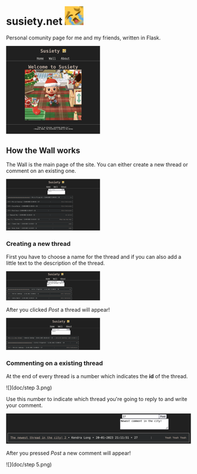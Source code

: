 # susiety.net  <img src="doc/wueeeee.jpeg" style="zoom:10%;" />
Personal comunity page for me and my friends, written in Flask.

<img src="doc/home.png" style="zoom:25%;" />

## How the Wall works

The Wall is the main page of the site. You can either create a new thread or comment on an existing one.

<img src="doc/wall.png" style="zoom:25%;" />

### Creating a new thread

First you have to choose a name for the thread and if you can also add a little text to the description of the thread.

<img src="doc/step 1.png" style="zoom:25%;" />

After you clicked *Post* a thread will appear!

<img src="doc/step 2.png" style="zoom:25%;" />

### Commenting on a existing thread

At the end of every thread is a number which indicates the **id** of the thread.

![](doc/step 3.png)

Use this number to indicate which thread you're going to reply to and write your comment.

<img src="doc/step 4.png" style="zoom:50%;" />

After you pressed *Post* a new comment will appear!

![](doc/step 5.png)

